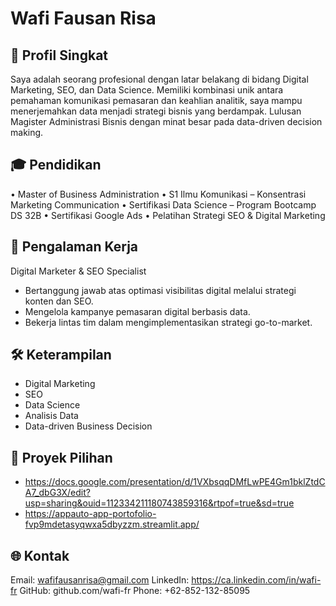 # Wafi Fausan Risa

## 👤 Profil Singkat
Saya adalah seorang profesional dengan latar belakang di bidang Digital Marketing, SEO, dan Data Science. Memiliki kombinasi unik antara pemahaman komunikasi pemasaran dan keahlian analitik, saya mampu menerjemahkan data menjadi strategi bisnis yang berdampak. Lulusan Magister Administrasi Bisnis dengan minat besar pada data-driven decision making.

## 🎓 Pendidikan
• Master of Business Administration
• S1 Ilmu Komunikasi – Konsentrasi Marketing Communication
• Sertifikasi Data Science – Program Bootcamp DS 32B
• Sertifikasi Google Ads
• Pelatihan Strategi SEO & Digital Marketing

## 💼 Pengalaman Kerja
Digital Marketer & SEO Specialist
- Bertanggung jawab atas optimasi visibilitas digital melalui strategi konten dan SEO.
- Mengelola kampanye pemasaran digital berbasis data.
- Bekerja lintas tim dalam mengimplementasikan strategi go-to-market.

## 🛠️ Keterampilan
- Digital Marketing
- SEO
- Data Science
- Analisis Data
- Data-driven Business Decision

## 🚀 Proyek Pilihan
- https://docs.google.com/presentation/d/1VXbsqqDMfLwPE4Gm1bklZtdCA7_dbG3X/edit?usp=sharing&ouid=112334211180743859316&rtpof=true&sd=true
- https://appauto-app-portofolio-fvp9mdetasyqwxa5dbyzzm.streamlit.app/

## 🌐 Kontak
Email: wafifausanrisa@gmail.com
LinkedIn: https://ca.linkedin.com/in/wafi-fr
GitHub: github.com/wafi-fr
Phone: +62-852-132-85095
